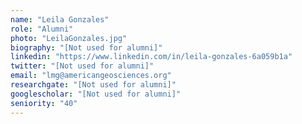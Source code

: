 ```yaml
---
name: "Leila Gonzales"
role: "Alumni"
photo: "LeilaGonzales.jpg"
biography: "[Not used for alumni]"
linkedin: "https://www.linkedin.com/in/leila-gonzales-6a059b1a"
twitter: "[Not used for alumni]"
email: "lmg@americangeosciences.org"
researchgate: "[Not used for alumni]"
googlescholar: "[Not used for alumni]"
seniority: "40"
---
```

